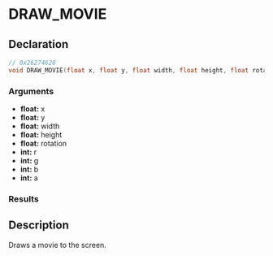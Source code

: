 # DRAW_MOVIE

## Declaration
```cpp
// 0x26274628
void DRAW_MOVIE(float x, float y, float width, float height, float rotation, int r, int g, int b, int a);
```

### Arguments
- **float:** x
- **float:** y
- **float:** width
- **float:** height
- **float:** rotation
- **int:** r
- **int:** g
- **int:** b
- **int:** a

### Results

## Description
Draws a movie to the screen.